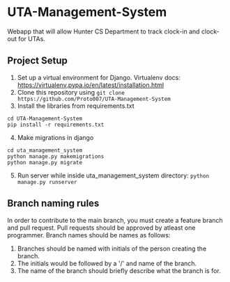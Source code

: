 # UTA-Management-System
Webapp that will allow Hunter CS Department to track clock-in and clock-out for UTAs.

## Project Setup ##
1. Set up a virtual environment for Django. Virtualenv docs: https://virtualenv.pypa.io/en/latest/installation.html
2. Clone this repository using `git clone https://github.com/Proto007/UTA-Management-System`
3. Install the libraries from requirements.txt
```
cd UTA-Management-System
pip install -r requirements.txt
```
4. Make migrations in django
```
cd uta_management_system
python manage.py makemigrations
python manage.py migrate
```
5. Run server while inside uta_management_system directory: `python manage.py runserver`
## Branch naming rules ##
In order to contribute to the main branch, you must create a feature branch and pull request. Pull requests should be approved by atleast one programmer.
Branch names should be names as follows:
1. Branches should be named with initials of the person creating the branch. 
2. The initials would be followed by a '/' and name of the branch. 
3. The name of the branch should briefly describe what the branch is for.

